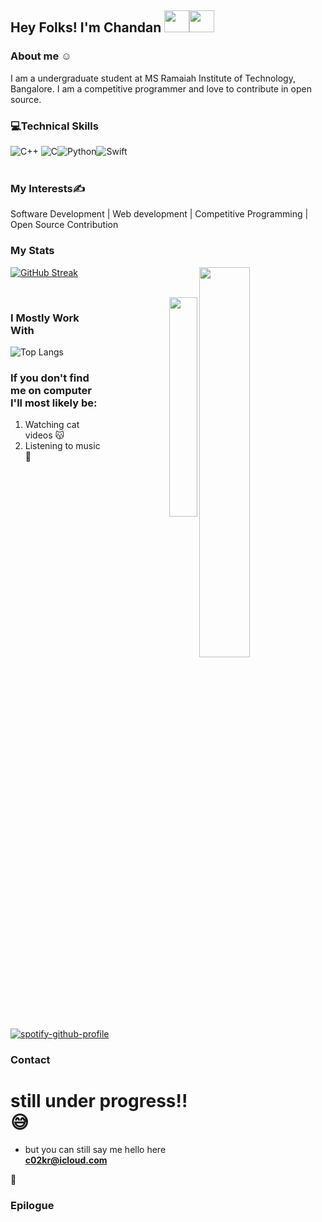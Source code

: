 ## Hey Folks! I'm Chandan   <img src="https://raw.githubusercontent.com/MartinHeinz/MartinHeinz/master/wave.gif" width="40" height="35"><img src="https://media.giphy.com/media/tJU72w9lPzUPe/giphy.gif" width="40" height="35"></h1>
### About me    ☺️
I am a undergraduate student at MS Ramaiah Institute of Technology, Bangalore. I am a competitive programmer and love to contribute in  open source.



### :computer:Technical Skills
<img alt="C++" src="https://img.shields.io/badge/c++-%2300599C.svg?style=for-the-badge&logo=c%2B%2B&logoColor=white"/>
<img alt="C" src="https://img.shields.io/badge/c-%2300599C.svg?style=for-the-badge&logo=c&logoColor=white"/><img alt="Python" src="https://img.shields.io/badge/python-%2314354C.svg?style=for-the-badge&logo=python&logoColor=white"/><img alt="Swift" src="https://img.shields.io/badge/swift-%23FA7343.svg?style=for-the-badge&logo=swift&logoColor=white"/>

<br />
<br />

### My Interests✍

Software Development | Web development | Competitive Programming | Open Source Contribution


### My Stats
[![GitHub Streak](http://github-readme-streak-stats.herokuapp.com?user=c02kr&theme=graywhite&background=000000&border=DDD9D6&stroke=FFFCFD&ring=F8FF02&fire=FF6E0F&currStreakNum=FEFFF9&sideNums=FFFFFF&currStreakLabel=FFCD9B&sideLabels=FFFFFF&dates=5B3BDD)](https://git.io/streak-stats)<img  src="https://github-readme-stats.vercel.app/api?username=c02kr&show_icons=true&hide_border=true&theme=dark" width="40%" align="right" >

<br>
<div align="right">
<img  src="https://visitor-badge.laobi.icu/badge?page_id=c02kr.c02kr" width="30%" align="right" >

</div>
<!-- ![My  Github status](https://github-readme-stats.vercel.app/api?username=c02kr&count_private=true&show_icons=true&theme=radical) -->


### I Mostly Work With

![Top Langs](https://github-readme-stats.vercel.app/api/top-langs/?username=c02kr&show_icons=true&theme=radical)

### If you don't find me on computer I'll most likely be:
1. Watching cat videos 😽
2. Listening to music 🎵


[![spotify-github-profile](https://spotify-github-profile.vercel.app/api/view?uid=5hugxde0i2po5bh0c0m5rgyph&cover_image=true&theme=natemoo-re&bar_color=791a3e&bar_color_cover=true)](https://github.com/kittinan/spotify-github-profile)

### Contact

# still  under progress!!😅

- but you can still say me hello here **c02kr@icloud.com**

🤟
### Epilogue
